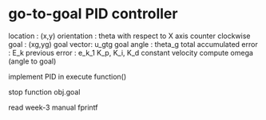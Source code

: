 # go-to-goal PID controller

location : (x,y)
orientation : theta with respect to X axis counter clockwise
goal : (xg,yg)
goal vector: u_gtg
goal angle : theta_g
total accumulated error : E_k
previous error : e_k_1
K_p, K_i, K_d
constant velocity
compute omega (angle to goal)

implement PID in execute function()

stop function obj.goal

read week-3 manual
fprintf
